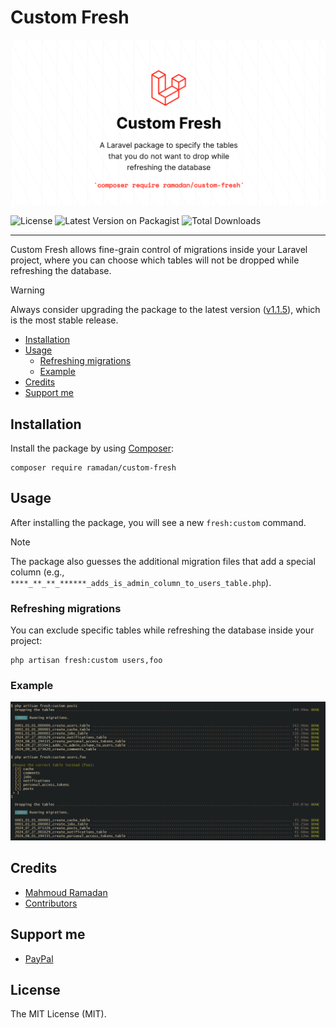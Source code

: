 # Custom Fresh

![Custom Fresh](https://raw.githubusercontent.com/mahmoudmohamedramadan/custom-fresh/refs/heads/main/assets/custom-fresh.png "Custom Fresh")

![License](https://img.shields.io/packagist/l/ramadan/custom-fresh "License")
![Latest Version on Packagist](https://img.shields.io/packagist/v/ramadan/custom-fresh "Latest Version on Packagist")
![Total Downloads](https://img.shields.io/packagist/dt/ramadan/custom-fresh "Total Downloads")

 - - -

Custom Fresh allows fine-grain control of migrations inside your Laravel project, where you can choose which tables will not be dropped while refreshing the database.

> [!WARNING]
> Always consider upgrading the package to the latest version ([v1.1.5](https://github.com/mahmoudmohamedramadan/custom-fresh/releases/tag/v1.1.5)), which is the most stable release.

- [Installation](#installation)
- [Usage](#usage)
  - [Refreshing migrations](#refreshing-migrations)
  - [Example](#example)
- [Credits](#credits)
- [Support me](#support-me)

## Installation

Install the package by using [Composer](https://getcomposer.org/):

```SHELL
composer require ramadan/custom-fresh
```

## Usage

After installing the package, you will see a new `fresh:custom` command.

> [!NOTE]
> The package also guesses the additional migration files that add a special column (e.g., `****_**_**_******_adds_is_admin_column_to_users_table.php`).

### Refreshing migrations

You can exclude specific tables while refreshing the database inside your project:

```SHELL
php artisan fresh:custom users,foo
```

### Example

![Command Example](https://raw.githubusercontent.com/mahmoudmohamedramadan/custom-fresh/refs/heads/main/assets/command-example.png "Command Example")

## Credits

- [Mahmoud Ramadan](https://github.com/mahmoudmohamedramadan)
- [Contributors](https://github.com/mahmoudmohamedramadan/custom-fresh/graphs/contributors)

## Support me

- [PayPal](https://www.paypal.com/paypalme/mmramadan496)

## License

The MIT License (MIT).
